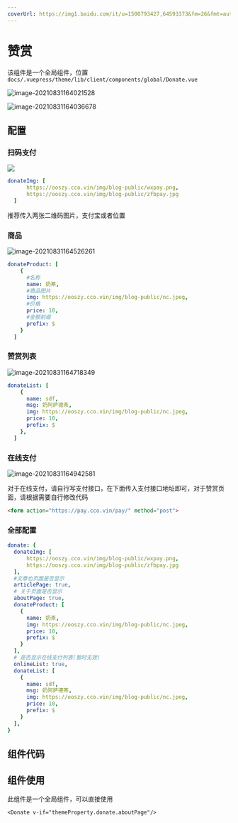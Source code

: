 ```yaml
---
coverUrl: https://img1.baidu.com/it/u=1500793427,64593373&fm=26&fmt=auto 
---
```


# 赞赏

该组件是一个全局组件，位置`docs/.vuepress/theme/lib/client/components/global/Donate.vue`

![image-20210831164021528](http://ooszy.cco.vin/img/blog-note/image-20210831164021528.png?x-oss-process=style/pictureProcess1)

![image-20210831164036678](http://ooszy.cco.vin/img/blog-note/image-20210831164036678.png?x-oss-process=style/pictureProcess1)



## 配置

### 扫码支付

![](http://ooszy.cco.vin/img/blog-note/image-20210831164324595.png?x-oss-process=style/pictureProcess1)

```yaml
donateImg: [
      https://ooszy.cco.vin/img/blog-public/wxpay.png,
      https://ooszy.cco.vin/img/blog-public/zfbpay.jpg
  ]
```

推荐传入两张二维码图片，支付宝或者位置



### 商品

![image-20210831164526261](http://ooszy.cco.vin/img/blog-note/image-20210831164526261.png?x-oss-process=style/pictureProcess1)

```yaml
donateProduct: [
    {
      #名称
      name: 奶茶,
      #商品图片
      img: https://ooszy.cco.vin/img/blog-public/nc.jpeg,
      #价格
      price: 10,
      #金额前缀
      prefix: $
    }
  ]
```



### 赞赏列表

![image-20210831164718349](http://ooszy.cco.vin/img/blog-note/image-20210831164718349.png?x-oss-process=style/pictureProcess1)

```yaml
donateList: [
    {
      name: sdf,
      msg: 奶阿萨德茶,
      img: https://ooszy.cco.vin/img/blog-public/nc.jpeg,
      price: 10,
      prefix: $
    },
  ]
```



### 在线支付

![image-20210831164942581](http://ooszy.cco.vin/img/blog-note/image-20210831164942581.png?x-oss-process=style/pictureProcess1)

对于在线支付，请自行写支付接口，在下面传入支付接口地址即可，对于赞赏页面，请根据需要自行修改代码

```html
<form action="https://pay.cco.vin/pay/" method="post">
```



### 全部配置

```yaml
donate: {
  donateImg: [
      https://ooszy.cco.vin/img/blog-public/wxpay.png,
      https://ooszy.cco.vin/img/blog-public/zfbpay.jpg
  ],
  #文章也页面是否显示
  articlePage: true,
  # 关于页面是否显示
  aboutPage: true,
  donateProduct: [
    {
      name: 奶茶,
      img: https://ooszy.cco.vin/img/blog-public/nc.jpeg,
      price: 10,
      prefix: $
    }
  ],
  # 是否显示在线支付列表(暂时无效)
  onlineList: true,
  donateList: [
    {
      name: sdf,
      msg: 奶阿萨德茶,
      img: https://ooszy.cco.vin/img/blog-public/nc.jpeg,
      price: 10,
      prefix: $
    }
  ],
}
```





## 组件代码





## 组件使用

此组件是一个全局组件，可以直接使用

```vue 
<Donate v-if="themeProperty.donate.aboutPage"/>
```



